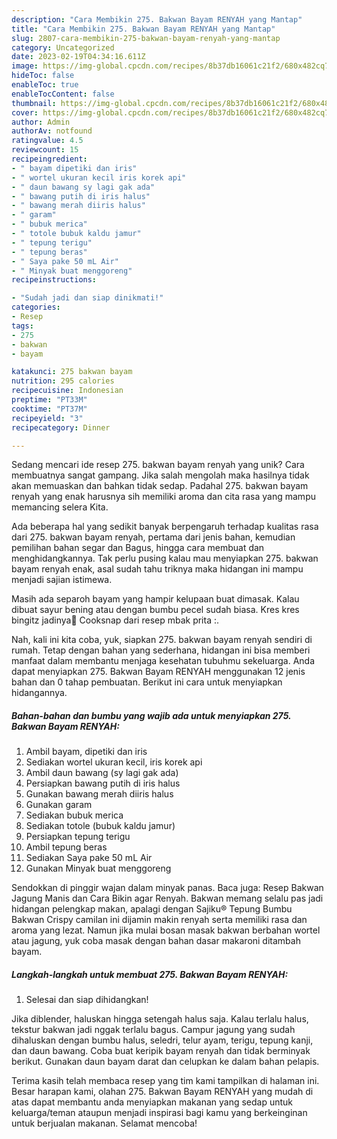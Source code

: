 ```yaml
---
description: "Cara Membikin 275. Bakwan Bayam RENYAH yang Mantap"
title: "Cara Membikin 275. Bakwan Bayam RENYAH yang Mantap"
slug: 2807-cara-membikin-275-bakwan-bayam-renyah-yang-mantap
category: Uncategorized
date: 2023-02-19T04:34:16.611Z
image: https://img-global.cpcdn.com/recipes/8b37db16061c21f2/680x482cq70/275-bakwan-bayam-renyah-foto-resep-utama.jpg
hideToc: false
enableToc: true
enableTocContent: false
thumbnail: https://img-global.cpcdn.com/recipes/8b37db16061c21f2/680x482cq70/275-bakwan-bayam-renyah-foto-resep-utama.jpg
cover: https://img-global.cpcdn.com/recipes/8b37db16061c21f2/680x482cq70/275-bakwan-bayam-renyah-foto-resep-utama.jpg
author: Admin
authorAv: notfound
ratingvalue: 4.5
reviewcount: 15
recipeingredient:
- " bayam dipetiki dan iris"
- " wortel ukuran kecil iris korek api"
- " daun bawang sy lagi gak ada"
- " bawang putih di iris halus"
- " bawang merah diiris halus"
- " garam"
- " bubuk merica"
- " totole bubuk kaldu jamur"
- " tepung terigu"
- " tepung beras"
- " Saya pake 50 mL Air"
- " Minyak buat menggoreng"
recipeinstructions:

- "Sudah jadi dan siap dinikmati!"
categories:
- Resep
tags:
- 275
- bakwan
- bayam

katakunci: 275 bakwan bayam 
nutrition: 295 calories
recipecuisine: Indonesian
preptime: "PT33M"
cooktime: "PT37M"
recipeyield: "3"
recipecategory: Dinner

---
```





Sedang mencari ide resep 275. bakwan bayam renyah yang unik? Cara membuatnya sangat gampang. Jika salah mengolah maka hasilnya tidak akan memuaskan dan bahkan tidak sedap. Padahal 275. bakwan bayam renyah yang enak harusnya sih memiliki aroma dan cita rasa yang mampu memancing selera Kita.





Ada beberapa hal yang sedikit banyak berpengaruh terhadap kualitas rasa dari 275. bakwan bayam renyah, pertama dari jenis bahan, kemudian pemilihan bahan segar dan Bagus, hingga cara membuat dan menghidangkannya. Tak perlu pusing kalau mau menyiapkan 275. bakwan bayam renyah enak,      asal sudah tahu triknya maka hidangan ini mampu menjadi sajian istimewa.














Masih ada separoh bayam yang hampir kelupaan buat dimasak. Kalau dibuat sayur bening atau dengan bumbu pecel sudah biasa. Kres kres bingitz jadinya🥗 Cooksnap dari resep mbak prita :.






Nah, kali ini kita coba, yuk, siapkan 275. bakwan bayam renyah sendiri di rumah. Tetap dengan bahan yang sederhana, hidangan ini bisa memberi manfaat dalam membantu menjaga kesehatan tubuhmu sekeluarga. Anda dapat menyiapkan 275. Bakwan Bayam RENYAH menggunakan 12 jenis bahan dan 0 tahap pembuatan. Berikut ini cara untuk menyiapkan hidangannya.

<!--inarticleads1-->

##### Bahan-bahan dan bumbu yang wajib ada untuk menyiapkan 275. Bakwan Bayam RENYAH:

1. Ambil  bayam, dipetiki dan iris
1. Sediakan  wortel ukuran kecil, iris korek api
1. Ambil  daun bawang (sy lagi gak ada)
1. Persiapkan  bawang putih di iris halus
1. Gunakan  bawang merah diiris halus
1. Gunakan  garam
1. Sediakan  bubuk merica
1. Sediakan  totole (bubuk kaldu jamur)
1. Persiapkan  tepung terigu
1. Ambil  tepung beras
1. Sediakan  Saya pake 50 mL Air
1. Gunakan  Minyak buat menggoreng


Sendokkan di pinggir wajan dalam minyak panas. Baca juga: Resep Bakwan Jagung Manis dan Cara Bikin agar Renyah. Bakwan memang selalu pas jadi hidangan pelengkap makan, apalagi dengan Sajiku® Tepung Bumbu Bakwan Crispy camilan ini dijamin makin renyah serta memiliki rasa dan aroma yang lezat. Namun jika mulai bosan masak bakwan berbahan wortel atau jagung, yuk coba masak dengan bahan dasar makaroni ditambah bayam. 

<!--inarticleads2-->

##### Langkah-langkah untuk membuat 275. Bakwan Bayam RENYAH:


1. Selesai dan siap dihidangkan!

Jika diblender, haluskan hingga setengah halus saja. Kalau terlalu halus, tekstur bakwan jadi nggak terlalu bagus. Campur jagung yang sudah dihaluskan dengan bumbu halus, seledri, telur ayam, terigu, tepung kanji, dan daun bawang. Coba buat keripik bayam renyah dan tidak berminyak berikut. Gunakan daun bayam darat dan celupkan ke dalam bahan pelapis. 

Terima kasih telah membaca resep yang tim kami tampilkan di halaman ini. Besar harapan kami, olahan 275. Bakwan Bayam RENYAH yang mudah di atas dapat membantu anda menyiapkan makanan yang sedap untuk keluarga/teman ataupun menjadi inspirasi bagi kamu yang berkeinginan untuk berjualan makanan. Selamat mencoba!
